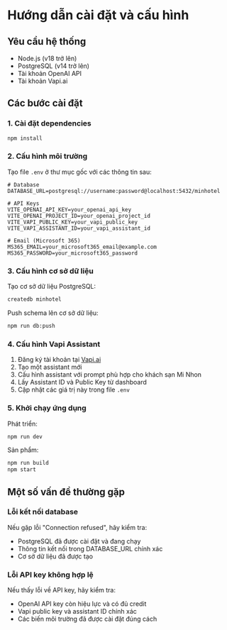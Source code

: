 # Hướng dẫn cài đặt và cấu hình

## Yêu cầu hệ thống

- Node.js (v18 trở lên)
- PostgreSQL (v14 trở lên)
- Tài khoản OpenAI API
- Tài khoản Vapi.ai

## Các bước cài đặt

### 1. Cài đặt dependencies

```bash
npm install
```

### 2. Cấu hình môi trường

Tạo file `.env` ở thư mục gốc với các thông tin sau:

```
# Database
DATABASE_URL=postgresql://username:password@localhost:5432/minhotel

# API Keys
VITE_OPENAI_API_KEY=your_openai_api_key
VITE_OPENAI_PROJECT_ID=your_openai_project_id
VITE_VAPI_PUBLIC_KEY=your_vapi_public_key
VITE_VAPI_ASSISTANT_ID=your_vapi_assistant_id

# Email (Microsoft 365)
MS365_EMAIL=your_microsoft365_email@example.com
MS365_PASSWORD=your_microsoft365_password
```

### 3. Cấu hình cơ sở dữ liệu

Tạo cơ sở dữ liệu PostgreSQL:

```bash
createdb minhotel
```

Push schema lên cơ sở dữ liệu:

```bash
npm run db:push
```

### 4. Cấu hình Vapi Assistant

1. Đăng ký tài khoản tại [Vapi.ai](https://vapi.ai)
2. Tạo một assistant mới
3. Cấu hình assistant với prompt phù hợp cho khách sạn Mi Nhon
4. Lấy Assistant ID và Public Key từ dashboard
5. Cập nhật các giá trị này trong file `.env`

### 5. Khởi chạy ứng dụng

Phát triển:
```bash
npm run dev
```

Sản phẩm:
```bash
npm run build
npm start
```

## Một số vấn đề thường gặp

### Lỗi kết nối database

Nếu gặp lỗi "Connection refused", hãy kiểm tra:
- PostgreSQL đã được cài đặt và đang chạy
- Thông tin kết nối trong DATABASE_URL chính xác
- Cơ sở dữ liệu đã được tạo

### Lỗi API key không hợp lệ

Nếu thấy lỗi về API key, hãy kiểm tra:
- OpenAI API key còn hiệu lực và có đủ credit
- Vapi public key và assistant ID chính xác
- Các biến môi trường đã được cài đặt đúng cách